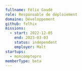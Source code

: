 ```yaml
---
fullname: Félix Gaudé
role: Responsable de déploiement
domaine: Développement
github: felhix
missions:
  - start: 2022-12-05
    end: 2023-03-03
    status: independent
    employer: Malt
startups:
  - moncomptepro
memberType: beta
---
```


